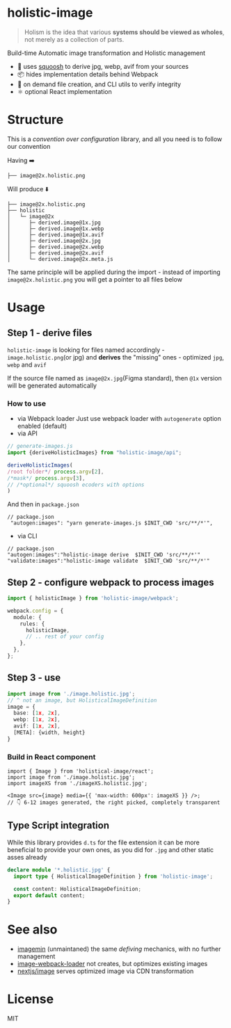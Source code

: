 # holistic-image

> Holism is the idea that various **systems should be viewed as wholes**, not merely as a collection of parts.

Build-time Automatic image transformation and Holistic management

- 🍊 uses [squoosh](https://github.com/GoogleChromeLabs/squoosh/tree/dev/libsquoosh) to derive jpg, webp, avif from your
  sources
- 📦 hides implementation details behind Webpack
- 🤖 on demand file creation, and CLI utils to verify integrity
- ⚛️ optional React implementation

# Structure

This is a _convention over configuration_ library, and all you need is to follow our convention

Having ➡️

```
├── image@2x.holistic.png
```

️Will produce ⬇️

```
├── image@2x.holistic.png
├── holistic
│   └─ image@2x
│      ├─ derived.image@1x.jpg
│      ├─ derived.image@1x.webp
│      ├─ derived.image@1x.avif
│      ├─ derived.image@2x.jpg
│      ├─ derived.image@2x.webp
│      ├─ derived.image@2x.avif
│      └─ derived.image@2x.meta.js
```

The same principle will be applied during the import - instead of importing `image@2x.holistic.png` you will get
a pointer to all files below

# Usage

## Step 1 - derive files

`holistic-image` is looking for files named accordingly - `image.holistic.png`(or jpg) and **derives**
the "missing" ones - optimized `jpg`, `webp` and `avif`

If the source file named as `image@2x.jpg`(Figma standard), then `@1x` version will be generated automatically

### How to use

- via Webpack loader
  Just use webpack loader with `autogenerate` option enabled (default)
- via API

```ts
// generate-images.js
import {deriveHolisticImages} from "holistic-image/api";

deriveHolisticImages(
/root folder*/ process.argv[2],
/*mask*/ process.argv[3],
// /*optional*/ squoosh ecoders with options
)
```

And then in `package.json`

```
// package.json
 "autogen:images": "yarn generate-images.js $INIT_CWD 'src/**/*'",
```

- via CLI

```
// package.json
"autogen:images":"holistic-image derive  $INIT_CWD 'src/**/*'"
"validate:images":"holistic-image validate  $INIT_CWD 'src/**/*'"
```

## Step 2 - configure webpack to process images

```ts
import { holisticImage } from 'holistic-image/webpack';

webpack.config = {
  module: {
    rules: {
      holisticImage,
      // .. rest of your config
    },
  },
};
```

## Step 3 - use

```ts
import image from './image.holistic.jpg';
// ^ not an image, but HolisticalImageDefinition
image = {
  base: [1x, 2x],
  webp: [1x, 2x],
  avif: [1x, 2x],
  [META]: {width, height}
}
```

### Build in React component

```tsx
import { Image } from 'holistical-image/react';
import image from './image.holistic.jpg';
import imageXS from './imageXS.holistic.jpg';

<Image src={image} media={{ 'max-width: 600px': imageXS }} />;
// 👇 6-12 images generated, the right picked, completely transparent
```

## Type Script integration

While this library provides `d.ts` for the file extension it can be more beneficial
to provide your own ones, as you did for `.jpg` and other static asses already

```ts
declare module '*.holistic.jpg' {
  import type { HolisticalImageDefinition } from 'holistic-image';

  const content: HolisticalImageDefinition;
  export default content;
}
```

# See also

- [imagemin](https://github.com/imagemin/imagemin) (unmaintaned) the same _defiving_ mechanics, with no further management
- [image-webpack-loader](https://github.com/tcoopman/image-webpack-loader) not creates, but optimizes existing images
- [nextjs/image](https://nextjs.org/docs/api-reference/next/image) serves optimized image via CDN transformation

# License

MIT
